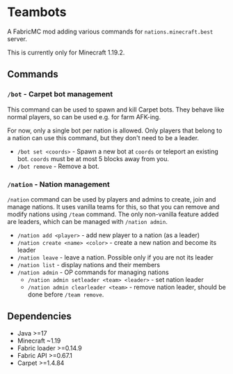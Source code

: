 # Teambots

A FabricMC mod adding various commands for `nations.minecraft.best` server.

This is currently only for Minecraft 1.19.2.

## Commands

### `/bot` - Carpet bot management

This command can be used to spawn and kill Carpet bots. They behave like normal players, so can be used e.g. for farm
AFK-ing.

For now, only a single bot per nation is allowed. Only players that belong to a nation can use this command, but they
don't need to be a leader.

- `/bot set <coords>` - Spawn a new bot at `coords` or teleport an existing bot. `coords` must be at most 5 blocks away
  from you.
- `/bot remove` - Remove a bot.

### `/nation` - Nation management

`/nation` command can be used by players and admins to create, join and manage nations. It uses vanilla teams for this,
so that you can remove and modify nations using `/team` command. The only non-vanilla feature added are leaders, which
can be managed with `/nation admin`.

- `/nation add <player>` - add new player to a nation (as a leader) 
- `/nation create <name> <color>` - create a new nation and become its leader
- `/nation leave` - leave a nation. Possible only if you are not its leader
- `/nation list` - display nations and their members
- `/nation admin` - OP commands for managing nations
  - `/nation admin setleader <team> <leader>` - set nation leader
  - `/nation admin clearleader <team>` - remove nation leader, should be done before `/team remove`.

## Dependencies

* Java >=17
* Minecraft ~1.19
* Fabric loader >=0.14.9
* Fabric API >=0.67.1
* Carpet >=1.4.84
